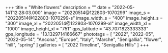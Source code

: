 +++
title = "White flowers"
description = ""
date = "2022-05-14T12:28:03.000"
image = "20220514@122803-1070299"
image_s = "20220514@122803-1070299-s"
image_width_s = "400"
image_height_s = "300"
image_xl = "20220514@122803-1070299-xl"
image_width_xl = "1000"
image_height_xl = "751"
gps_latitude = "43.7071823333333"
gps_longitude = "13.1329714166667"
phototags = [ "2022", "2022-05", "2022-05-14", "Ancona", "Europe", "Italy", "Marche", "Senigallia", "flower", "hill", "spring" ]
galleries = [ "2022 Timeline", "Senigallia Hills" ]
+++
